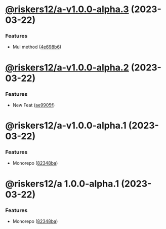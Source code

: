 # [@riskers12/a-v1.0.0-alpha.3](https://github.com/riskers/fe-bootstrap-template/compare/@riskers12/a-v1.0.0-alpha.2...@riskers12/a-v1.0.0-alpha.3) (2023-03-22)


### Features

* Mul method ([4e698b6](https://github.com/riskers/fe-bootstrap-template/commit/4e698b676da43b9eaf3e7f59e9065a732affeda1))

# [@riskers12/a-v1.0.0-alpha.2](https://github.com/riskers/fe-bootstrap-template/compare/@riskers12/a-v1.0.0-alpha.1...@riskers12/a-v1.0.0-alpha.2) (2023-03-22)


### Features

* New Feat ([ae9905f](https://github.com/riskers/fe-bootstrap-template/commit/ae9905f7ceb193010d084e79a965597b4c0e881c))

# @riskers12/a-v1.0.0-alpha.1 (2023-03-22)


### Features

* Monorepo ([82348ba](https://github.com/riskers/fe-bootstrap-template/commit/82348ba67e7ef2e97637cf3fe902cc5db6722f1c))

# @riskers12/a 1.0.0-alpha.1 (2023-03-22)


### Features

* Monorepo ([82348ba](https://github.com/riskers/fe-bootstrap-template/commit/82348ba67e7ef2e97637cf3fe902cc5db6722f1c))

